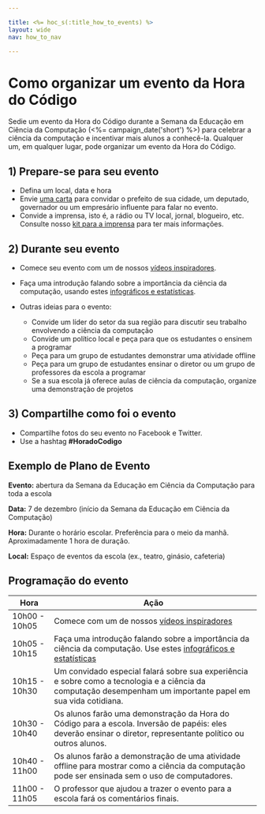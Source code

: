 ```yaml
---

title: <%= hoc_s(:title_how_to_events) %>
layout: wide
nav: how_to_nav

---
```



# Como organizar um evento da Hora do Código

Sedie um evento da Hora do Código durante a Semana da Educação em Ciência da Computação (<%= campaign_date('short') %>) para celebrar a ciência da computação e incentivar mais alunos a conhecê-la. Qualquer um, em qualquer lugar, pode organizar um evento da Hora do Código.

## 1) Prepare-se para seu evento

  * Defina um local, data e hora
  * Envie [uma carta](https://docs.google.com/a/code.org/document/d/1eP41sKW7y0qq_JvkRIgZK8dWYICaGRZ4CCDETXa78wY/edit) para convidar o prefeito de sua cidade, um deputado, governador ou um empresário influente para falar no evento.
  * Convide a imprensa, isto é, a rádio ou TV local, jornal, blogueiro, etc. Consulte nosso [kit para a imprensa](<%= resolve_url('/promote/press-kit') %>) para ter mais informações.

## 2) Durante seu evento

  * Comece seu evento com um de nossos [vídeos inspiradores](<%= resolve_url('/promote/resources#videos') %>).
  * Faça uma introdução falando sobre a importância da ciência da computação, usando estes [infográficos e estatísticas](<%= resolve_url('/promote/stats') %>).   
      
    
  * Outras ideias para o evento: 
      * Convide um líder do setor da sua região para discutir seu trabalho envolvendo a ciência da computação
      * Convide um político local e peça para que os estudantes o ensinem a programar
      * Peça para um grupo de estudantes demonstrar uma atividade offline
      * Peça para um grupo de estudantes ensinar o diretor ou um grupo de professores da escola a programar
      * Se a sua escola já oferece aulas de ciência da computação, organize uma demonstração de projetos

## 3) Compartilhe como foi o evento

  * Compartilhe fotos do seu evento no Facebook e Twitter. 
  * Use a hashtag **#HoradoCodigo**

## Exemplo de Plano de Evento

**Evento:** abertura da Semana da Educação em Ciência da Computação para toda a escola

**Data:** 7 de dezembro (início da Semana da Educação em Ciência da Computação)

**Hora:** Durante o horário escolar. Preferência para o meio da manhã. Aproximadamente 1 hora de duração.

**Local:** Espaço de eventos da escola (ex., teatro, ginásio, cafeteria)   
  


## Programação do evento

| Hora          | Ação                                                                                                                                                           |
| ------------- | -------------------------------------------------------------------------------------------------------------------------------------------------------------- |
| 10h00 - 10h05 | Comece com um de nossos [vídeos inspiradores](<%= resolve_url('/promote/resources#videos') %>)                                                                   |
| 10h05 - 10h15 | Faça uma introdução falando sobre a importância da ciência da computação. Use estes [infográficos e estatísticas](<%= resolve_url('/promote/stats') %>)        |
| 10h15 - 10h30 | Um convidado especial falará sobre sua experiência e sobre como a tecnologia e a ciência da computação desempenham um importante papel em sua vida cotidiana.  |
| 10h30 - 10h40 | Os alunos farão uma demonstração da Hora do Código para a escola. Inversão de papéis: eles deverão ensinar o diretor, representante político ou outros alunos. |
| 10h40 - 11h00 | Os alunos farão a demonstração de uma atividade offline para mostrar como a ciência da computação pode ser ensinada sem o uso de computadores.                 |
| 11h00 - 11h05 | O professor que ajudou a trazer o evento para a escola fará os comentários finais.                                                                             |

